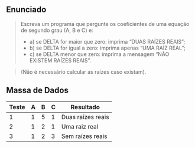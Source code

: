 ## Enunciado

> Escreva um programa que pergunte os coeficientes de uma equação de segundo grau (A, B e C) e:
> - a) se DELTA for maior que zero: imprima “DUAS RAÍZES REAIS”;
> - b) se DELTA for igual a zero: imprima apenas “UMA RAÍZ REAL”;
> - c) se DELTA menor que zero: imprima a mensagem “NÃO EXISTEM RAÍZES REAIS”.

> (Não é necessário calcular as raízes caso existam).

## Massa de Dados

| Teste | A | B | C | Resultado      |
|-----------|---------------|---------------|---------------|--------------------|
| 1         | 1             | 5             | 1             | Duas raízes reais  |
| 2         | 1             | 2             | 1             | Uma raiz real      |
| 3         | 1             | 2             | 3             | Sem raízes reais   |